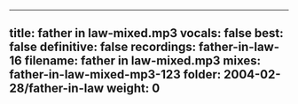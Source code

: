 
---
title: father in law-mixed.mp3
vocals: false
best: false
definitive: false
recordings: father-in-law-16
filename: father in law-mixed.mp3
mixes: father-in-law-mixed-mp3-123
folder: 2004-02-28/father-in-law
weight: 0
---
